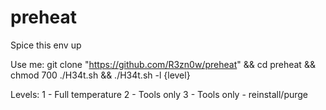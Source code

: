 # preheat

Spice this env up

Use me:
git clone "https://github.com/R3zn0w/preheat" && cd preheat && chmod 700 ./H34t.sh && ./H34t.sh -l {level}

Levels:
1 - Full temperature
2 - Tools only
3 - Tools only - reinstall/purge
